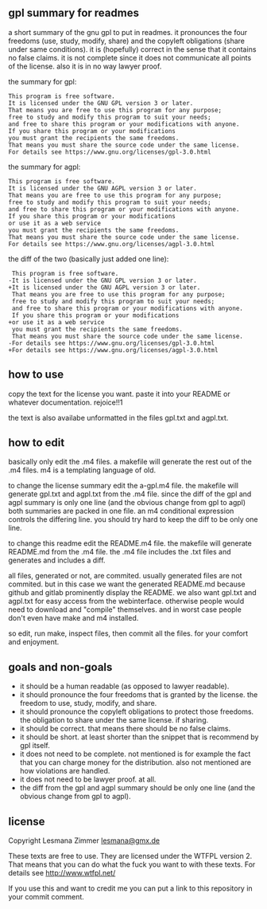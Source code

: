 gpl summary for readmes
-----------------------

a short summary of the gnu gpl to put in readmes.
it pronounces the four freedoms (use, study, modify, share)
and the copyleft obligations (share under same conditions).
it is (hopefully) correct in the sense that it contains no false claims.
it is not complete since it does not communicate all points of the license.
also it is in no way lawyer proof.

the summary for gpl:

    This program is free software.
    It is licensed under the GNU GPL version 3 or later.
    That means you are free to use this program for any purpose;
    free to study and modify this program to suit your needs;
    and free to share this program or your modifications with anyone.
    If you share this program or your modifications
    you must grant the recipients the same freedoms.
    That means you must share the source code under the same license.
    For details see https://www.gnu.org/licenses/gpl-3.0.html


the summary for agpl:

    This program is free software.
    It is licensed under the GNU AGPL version 3 or later.
    That means you are free to use this program for any purpose;
    free to study and modify this program to suit your needs;
    and free to share this program or your modifications with anyone.
    If you share this program or your modifications
    or use it as a web service
    you must grant the recipients the same freedoms.
    That means you must share the source code under the same license.
    For details see https://www.gnu.org/licenses/agpl-3.0.html


the diff of the two (basically just added one line):

     This program is free software.
    -It is licensed under the GNU GPL version 3 or later.
    +It is licensed under the GNU AGPL version 3 or later.
     That means you are free to use this program for any purpose;
     free to study and modify this program to suit your needs;
     and free to share this program or your modifications with anyone.
     If you share this program or your modifications
    +or use it as a web service
     you must grant the recipients the same freedoms.
     That means you must share the source code under the same license.
    -For details see https://www.gnu.org/licenses/gpl-3.0.html
    +For details see https://www.gnu.org/licenses/agpl-3.0.html


how to use
----------

copy the text for the license you want.
paste it into your README or whatever documentation.
rejoice!!1

the text is also availabe unformatted in the files gpl.txt and agpl.txt.

how to edit
-----------

basically only edit the .m4 files.
a makefile will generate the rest out of the .m4 files.
m4 is a templating language of old.

to change the license summary edit the a-gpl.m4 file.
the makefile will generate gpl.txt and agpl.txt from the .m4 file.
since the diff of the gpl and agpl summary is only one line
(and the obvious change from gpl to agpl)
both summaries are packed in one file.
an m4 conditional expression controls the differing line.
you should try hard to keep the diff to be only one line.

to change this readme edit the README.m4 file.
the makefile will generate README.md from the .m4 file.
the .m4 file includes the .txt files and generates and includes a diff.

all files, generated or not, are commited.
usually generated files are not commited.
but in this case we want the generated README.md
because github and gitlab prominently display the README.
we also want gpl.txt and agpl.txt for easy access from the webinterface.
otherwise people would need to download and "compile" themselves.
and in worst case people don't even have make and m4 installed.

so edit, run make, inspect files, then commit all the files.
for your comfort and enjoyment.

goals and non-goals
-------------------

* it should be a human readable (as opposed to lawyer readable).
* it should pronounce the four freedoms that is granted by the license.
  the freedom to use, study, modify, and share.
* it should pronounce the copyleft obligations to protect those freedoms.
  the obligation to share under the same license. if sharing.
* it should be correct. that means there should be no false claims.
* it should be short.
  at least shorter than the snippet that is recommend by gpl itself.
* it does not need to be complete.
  not mentioned is for example the fact that you can charge money for the distribution.
  also not mentioned are how violations are handled.
* it does not need to be lawyer proof. at all.
* the diff from the gpl and agpl summary should be only one line
  (and the obvious change from gpl to agpl).

license
-------

Copyright Lesmana Zimmer lesmana@gmx.de

These texts are free to use.
They are licensed under the WTFPL version 2.
That means that you can do what the fuck
you want to with these texts.
For details see http://www.wtfpl.net/

If you use this and want to credit me
you can put a link to this repository in your commit comment.
